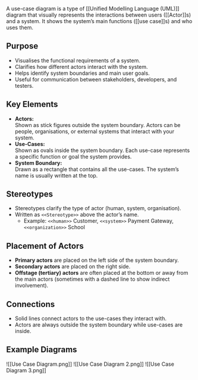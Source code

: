 A use-case diagram is a type of [[Unified Modelling Language (UML)]] diagram that visually represents the interactions between users ([[Actor]]s) and a system. It shows the system’s main functions ([[use case]]s) and who uses them.

## Purpose

- Visualises the functional requirements of a system.
- Clarifies how different actors interact with the system.
- Helps identify system boundaries and main user goals.
- Useful for communication between stakeholders, developers, and testers.

## Key Elements

- **Actors:**  
  Shown as stick figures outside the system boundary. Actors can be people, organisations, or external systems that interact with your system.
- **Use-Cases:**  
  Shown as ovals inside the system boundary. Each use-case represents a specific function or goal the system provides.
- **System Boundary:**  
  Drawn as a rectangle that contains all the use-cases. The system’s name is usually written at the top.

## Stereotypes

- Stereotypes clarify the type of actor (human, system, organisation).
- Written as `<<Stereotype>>` above the actor’s name.
    - Example: `<<human>>` Customer, `<<system>>` Payment Gateway, `<<organization>>` School

## Placement of Actors

- **Primary actors** are placed on the left side of the system boundary.
- **Secondary actors** are placed on the right side.
- **Offstage (tertiary) actors** are often placed at the bottom or away from the main actors (sometimes with a dashed line to show indirect involvement).

## Connections

- Solid lines connect actors to the use-cases they interact with.
- Actors are always outside the system boundary while use-cases are inside.

## Example Diagrams

![[Use Case Diagram.png]]
![[Use Case Diagram 2.png]]
![[Use Case Diagram 3.png]]